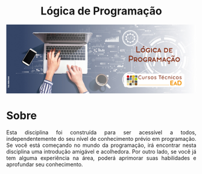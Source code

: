 <h1 align="center">
  Lógica de Programação
</h1>

<p>
  <img src="./.github/Banner Lógica de Programação.jpg" alt="Banner Lógica de Programação" />
</p>

# Sobre

<p align="justify">
  Esta disciplina foi construída para ser acessível a todos, independentemente do seu nível de conhecimento prévio em programação. Se você está começando no mundo da programação, irá encontrar nesta disciplina uma introdução amigável e acolhedora. Por outro lado, se você já tem alguma experiência na área, poderá aprimorar suas habilidades e aprofundar seu conhecimento.
</p>
